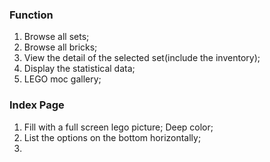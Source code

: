 ### Function
1. Browse all sets;
2. Browse all bricks;
3. View the detail of the selected set(include the inventory);
4. Display the statistical data;
5. LEGO moc gallery;

### Index Page
1. Fill with a full screen lego picture; Deep color;
2. List the options on the bottom horizontally;
3. 